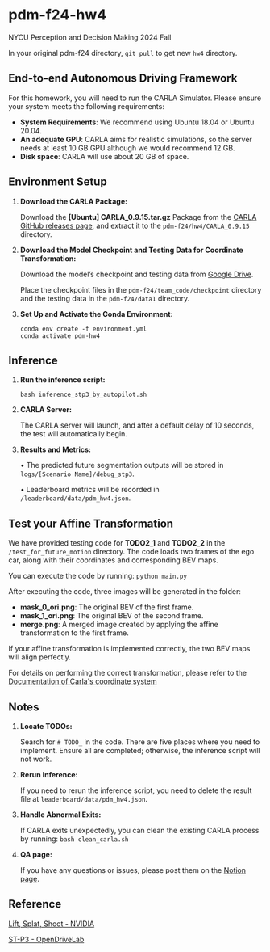 # pdm-f24-hw4
NYCU Perception and Decision Making 2024 Fall

In your original pdm-f24 directory, `git pull` to get new `hw4` directory.

## End-to-end Autonomous Driving Framework
For this homework, you will need to run the CARLA Simulator. Please ensure your system meets the following requirements:
- **System Requirements**: We recommend using Ubuntu 18.04 or Ubuntu 20.04.
- **An adequate GPU**: CARLA aims for realistic simulations, so the server needs at least 10 GB GPU although we would recommend 12 GB.
- **Disk space**: CARLA will use about 20 GB of space.
## Environment Setup
1. **Download the CARLA Package:**
    
    Download the **[Ubuntu] CARLA_0.9.15.tar.gz** Package   from the [CARLA GitHub releases page](https://github.com/carla-simulator/carla/releases), and extract it to the `pdm-f24/hw4/CARLA_0.9.15` directory.
2. **Download the Model Checkpoint and Testing Data for Coordinate Transformation:** 
    
    Download the model’s checkpoint and testing data from [Google Drive](https://drive.google.com/drive/folders/1EH0KRhf8-4f0X1h3rsOAB8FQmzI85ULn?usp=sharing).

    Place the checkpoint files in the `pdm-f24/team_code/checkpoint` directory and the testing data in the `pdm-f24/data1` directory.
3. **Set Up and Activate the Conda Environment:**

    ```shell
    conda env create -f environment.yml
    conda activate pdm-hw4
    ```

## Inference
1. **Run the inference script:**
    ```shell
    bash inference_stp3_by_autopilot.sh
    ```
2. **CARLA Server:**

    The CARLA server will launch, and after a default delay of 10 seconds, the test will automatically begin.
3.	**Results and Metrics:**

	•	The predicted future segmentation outputs will be stored in `logs/[Scenario Name]/debug_stp3`.

	•	Leaderboard metrics will be recorded in `/leaderboard/data/pdm_hw4.json`.

## Test your Affine Transformation
We have provided testing code for **TODO2_1** and **TODO2_2** in the `/test_for_future_motion` directory. The code loads two frames of the ego car, along with their coordinates and corresponding BEV maps.

You can execute the code by running: `python main.py`

After executing the code, three images will be generated in the folder:

- **mask_0_ori.png**: The original BEV of the first frame.
- **mask_1_ori.png**: The original BEV of the second frame. 
- **merge.png**: A merged image created by applying the affine transformation to the first frame. 

If your affine transformation is implemented correctly, the two BEV maps will align perfectly.

For details on performing the correct transformation, please refer to the [Documentation of Carla's coordinate system](https://github.com/autonomousvision/carla_garage/blob/main/docs/coordinate_systems.md)
## Notes

1.	**Locate TODOs:**

    Search for `# TODO_` in the code. There are five places where you need to implement. Ensure all are completed; otherwise, the inference script will not work.

2.	**Rerun Inference:**

    If you need to rerun the inference script, you need to delete the result file at `leaderboard/data/pdm_hw4.json`.
3.	**Handle Abnormal Exits:**

    If CARLA exits unexpectedly, you can clean the existing CARLA process by running: `bash clean_carla.sh`
4.	**QA page:**

    If you have any questions or issues, please post them on the [Notion page](https://lopsided-soursop-bec.notion.site/HW4-QA-sheet-0fe0e1834dbb4437b326b1a999cd10be?pvs=4).


## Reference

[Lift, Splat, Shoot - NVIDIA](https://research.nvidia.com/labs/toronto-ai/lift-splat-shoot/)

[ST-P3 - OpenDriveLab](https://arxiv.org/abs/2207.07601)
